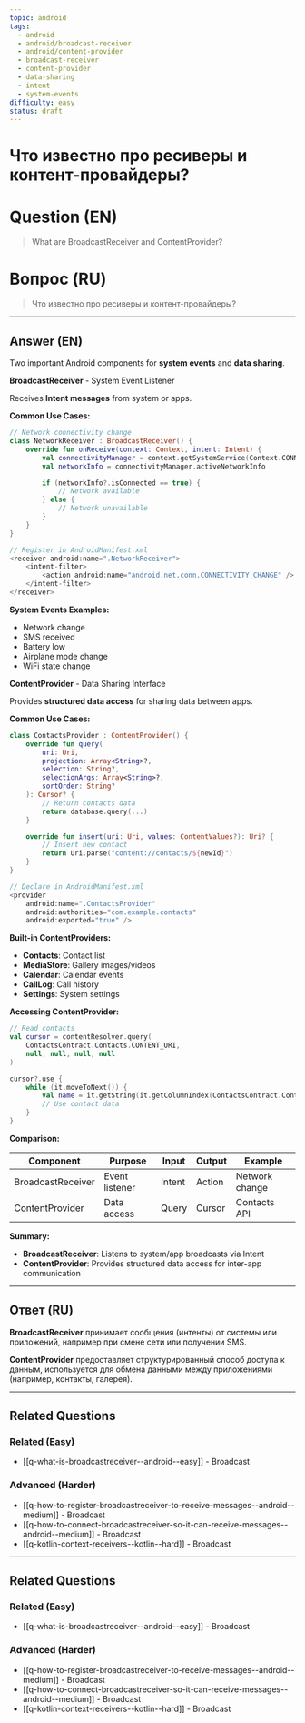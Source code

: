 ```yaml
---
topic: android
tags:
  - android
  - android/broadcast-receiver
  - android/content-provider
  - broadcast-receiver
  - content-provider
  - data-sharing
  - intent
  - system-events
difficulty: easy
status: draft
---
```


# Что известно про ресиверы и контент-провайдеры?

# Question (EN)
> What are BroadcastReceiver and ContentProvider?

# Вопрос (RU)
> Что известно про ресиверы и контент-провайдеры?

---

## Answer (EN)

Two important Android components for **system events** and **data sharing**.

**BroadcastReceiver** - System Event Listener

Receives **Intent messages** from system or apps.

**Common Use Cases:**

```kotlin
// Network connectivity change
class NetworkReceiver : BroadcastReceiver() {
    override fun onReceive(context: Context, intent: Intent) {
        val connectivityManager = context.getSystemService(Context.CONNECTIVITY_SERVICE) as ConnectivityManager
        val networkInfo = connectivityManager.activeNetworkInfo

        if (networkInfo?.isConnected == true) {
            // Network available
        } else {
            // Network unavailable
        }
    }
}

// Register in AndroidManifest.xml
<receiver android:name=".NetworkReceiver">
    <intent-filter>
        <action android:name="android.net.conn.CONNECTIVITY_CHANGE" />
    </intent-filter>
</receiver>
```

**System Events Examples:**
- Network change
- SMS received
- Battery low
- Airplane mode change
- WiFi state change

**ContentProvider** - Data Sharing Interface

Provides **structured data access** for sharing data between apps.

**Common Use Cases:**

```kotlin
class ContactsProvider : ContentProvider() {
    override fun query(
        uri: Uri,
        projection: Array<String>?,
        selection: String?,
        selectionArgs: Array<String>?,
        sortOrder: String?
    ): Cursor? {
        // Return contacts data
        return database.query(...)
    }

    override fun insert(uri: Uri, values: ContentValues?): Uri? {
        // Insert new contact
        return Uri.parse("content://contacts/${newId}")
    }
}

// Declare in AndroidManifest.xml
<provider
    android:name=".ContactsProvider"
    android:authorities="com.example.contacts"
    android:exported="true" />
```

**Built-in ContentProviders:**
- **Contacts**: Contact list
- **MediaStore**: Gallery images/videos
- **Calendar**: Calendar events
- **CallLog**: Call history
- **Settings**: System settings

**Accessing ContentProvider:**

```kotlin
// Read contacts
val cursor = contentResolver.query(
    ContactsContract.Contacts.CONTENT_URI,
    null, null, null, null
)

cursor?.use {
    while (it.moveToNext()) {
        val name = it.getString(it.getColumnIndex(ContactsContract.Contacts.DISPLAY_NAME))
        // Use contact data
    }
}
```

**Comparison:**

| Component | Purpose | Input | Output | Example |
|-----------|---------|-------|--------|---------|
| BroadcastReceiver | Event listener | Intent | Action | Network change |
| ContentProvider | Data access | Query | Cursor | Contacts API |

**Summary:**

- **BroadcastReceiver**: Listens to system/app broadcasts via Intent
- **ContentProvider**: Provides structured data access for inter-app communication

---

## Ответ (RU)

**BroadcastReceiver** принимает сообщения (интенты) от системы или приложений, например при смене сети или получении SMS.

**ContentProvider** предоставляет структурированный способ доступа к данным, используется для обмена данными между приложениями (например, контакты, галерея).


---

## Related Questions

### Related (Easy)
- [[q-what-is-broadcastreceiver--android--easy]] - Broadcast

### Advanced (Harder)
- [[q-how-to-register-broadcastreceiver-to-receive-messages--android--medium]] - Broadcast
- [[q-how-to-connect-broadcastreceiver-so-it-can-receive-messages--android--medium]] - Broadcast
- [[q-kotlin-context-receivers--kotlin--hard]] - Broadcast

---

## Related Questions

### Related (Easy)
- [[q-what-is-broadcastreceiver--android--easy]] - Broadcast

### Advanced (Harder)
- [[q-how-to-register-broadcastreceiver-to-receive-messages--android--medium]] - Broadcast
- [[q-how-to-connect-broadcastreceiver-so-it-can-receive-messages--android--medium]] - Broadcast
- [[q-kotlin-context-receivers--kotlin--hard]] - Broadcast
